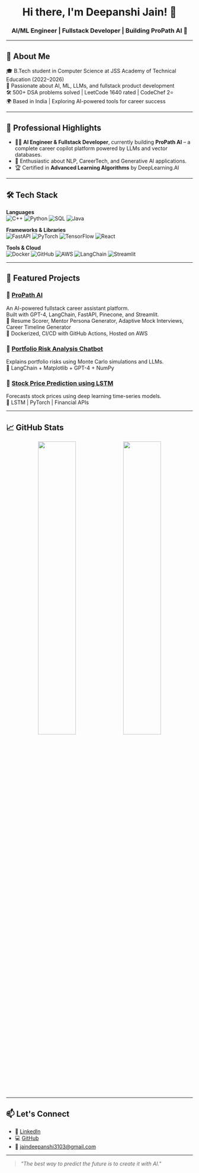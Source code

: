 
<h1 align="center">Hi there, I'm Deepanshi Jain! 👋</h1>
<h3 align="center">AI/ML Engineer | Fullstack Developer | Building ProPath AI 🚀</h3>

---

## 🧬 About Me

🎓 B.Tech student in Computer Science at JSS Academy of Technical Education (2022–2026)  
💼 Passionate about AI, ML, LLMs, and fullstack product development  
🛠️ 500+ DSA problems solved | LeetCode 1640 rated | CodeChef 2⭐  
🌍 Based in India | Exploring AI-powered tools for career success  

---

## 💼 Professional Highlights

- 👩‍💻 **AI Engineer & Fullstack Developer**, currently building **ProPath AI** – a complete career copilot platform powered by LLMs and vector databases.
- 🧠 Enthusiastic about NLP, CareerTech, and Generative AI applications.
- 🏆 Certified in **Advanced Learning Algorithms** by DeepLearning.AI

---

## 🛠️ Tech Stack

**Languages**  
![C++](https://img.shields.io/badge/C++-00599C?style=flat&logo=c%2B%2B&logoColor=white)
![Python](https://img.shields.io/badge/Python-FFD43B?style=flat&logo=python&logoColor=blue)
![SQL](https://img.shields.io/badge/SQL-003B57?style=flat&logo=mysql&logoColor=white)
![Java](https://img.shields.io/badge/Java-ED8B00?style=flat&logo=java&logoColor=white)

**Frameworks & Libraries**  
![FastAPI](https://img.shields.io/badge/FastAPI-005571?style=flat&logo=fastapi)
![PyTorch](https://img.shields.io/badge/PyTorch-EE4C2C?style=flat&logo=pytorch&logoColor=white)
![TensorFlow](https://img.shields.io/badge/TensorFlow-FF6F00?style=flat&logo=tensorflow&logoColor=white)
![React](https://img.shields.io/badge/React-20232A?style=flat&logo=react&logoColor=61DAFB)

**Tools & Cloud**  
![Docker](https://img.shields.io/badge/Docker-2496ED?style=flat&logo=docker&logoColor=white)
![GitHub](https://img.shields.io/badge/GitHub-181717?style=flat&logo=github)
![AWS](https://img.shields.io/badge/AWS-232F3E?style=flat&logo=amazon-aws&logoColor=white)
![LangChain](https://img.shields.io/badge/LangChain-000?style=flat&logo=data&logoColor=green)
![Streamlit](https://img.shields.io/badge/Streamlit-FF4B4B?style=flat&logo=streamlit&logoColor=white)

---

## 🚀 Featured Projects

### 🔹 [ProPath AI](https://github.com/deepanshiijain_24/ProPathAI)
An AI-powered fullstack career assistant platform.  
Built with GPT-4, LangChain, FastAPI, Pinecone, and Streamlit.  
🔹 Resume Scorer, Mentor Persona Generator, Adaptive Mock Interviews, Career Timeline Generator  
🔧 Dockerized, CI/CD with GitHub Actions, Hosted on AWS

### 🔹 [Portfolio Risk Analysis Chatbot](https://github.com/deepanshiijain_24/Portfolio-Risk-Chatbot)
Explains portfolio risks using Monte Carlo simulations and LLMs.  
🔹 LangChain + Matplotlib + GPT-4 + NumPy

### 🔹 [Stock Price Prediction using LSTM](https://github.com/deepanshiijain_24/Stock-LSTM-Predictor)
Forecasts stock prices using deep learning time-series models.  
🔹 LSTM | PyTorch | Financial APIs

---

## 📈 GitHub Stats

<p align="center">
  <img src="https://github-readme-stats.vercel.app/api?username=deepanshiijain-24&show_icons=true&theme=radical" width="45%" />
  <img src="https://github-readme-streak-stats.herokuapp.com/?user=deepanshiijain-24&theme=radical" width="45%" />
</p>

---

## 📫 Let's Connect

- 💼 [LinkedIn](https://www.linkedin.com/in/deepanshi-jain-12432a264)
- 💻 [GitHub](https://github.com/deepanshiijain_24)
- 📧 jaindeepanshi3103@gmail.com

---

> *"The best way to predict the future is to create it with AI."*
